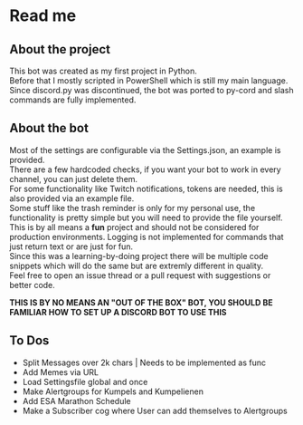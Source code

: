 # Read me #

## About the project ## 

This bot was created as my first project in Python.  
Before that I mostly scripted in PowerShell which is still my main language.  
Since discord.py was discontinued, the bot was ported to py-cord and slash commands are fully implemented.  

## About the bot ## 

Most of the settings are configurable via the Settings.json, an example is provided.  
There are a few hardcoded checks, if you want your bot to work in every channel, you can just delete them.  
For some functionality like Twitch notifications, tokens are needed, this is also provided via an example file.  
Some stuff like the trash reminder is only for my personal use, the functionality is pretty simple but you will need to provide the file yourself.  
This is by all means a **fun** project and should not be considered for production environments.
Logging is not implemented for commands that just return text or are just for fun.  
Since this was a learning-by-doing project there will be multiple code snippets which will do the same but are extremly different in quality.  
Feel free to open an issue thread or a pull request with suggestions or better code.

**THIS IS BY NO MEANS AN "OUT OF THE BOX" BOT, YOU SHOULD BE FAMILIAR HOW TO SET UP A DISCORD BOT TO USE THIS**  

## To Dos ## 

+ Split Messages over 2k chars | Needs to be implemented as func
+ Add Memes via URL
+ Load Settingsfile global and once
+ Make Alertgroups for Kumpels and Kumpelienen
+ Add ESA Marathon Schedule
+ Make a Subscriber cog where User can add themselves to Alertgroups